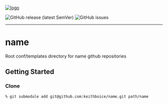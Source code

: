 [![logo](https://keithboice.github.io/.github/assets/logo.png)](https://raw.githubusercontent.com/keithboice/.github/docs/assets/logo.png)

![GitHub release (latest SemVer)](https://img.shields.io/github/v/release/keithboice/name?sort=semver&style=for-the-badge)
![GitHub issues](https://img.shields.io/github/issues-raw/keithboice/name?style=for-the-badge)



-------

# name
Root conf/templates directory for name github repositories

## Getting Started

### Clone

```bash
% git submodule add git@github.com:keithboice/name.git path/name
```

